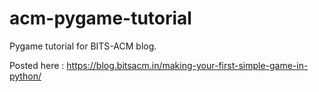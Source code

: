 # acm-pygame-tutorial
Pygame tutorial for BITS-ACM blog.


Posted here : https://blog.bitsacm.in/making-your-first-simple-game-in-python/
